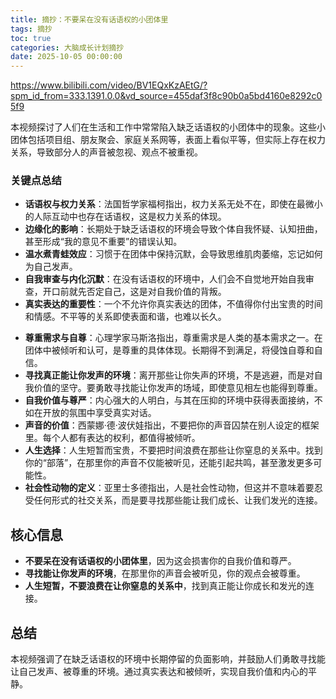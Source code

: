 ```yaml
---
title: 摘抄：不要呆在没有话语权的小团体里
tags: 摘抄
toc: true
categories: 大脑成长计划摘抄
date: 2025-10-05 00:00:00
---
```


https://www.bilibili.com/video/BV1EQxKzAEtG/?spm_id_from=333.1391.0.0&vd_source=455daf3f8c90b0a5bd4160e8292c05f9

本视频探讨了人们在生活和工作中常常陷入缺乏话语权的小团体中的现象。这些小团体包括项目组、朋友聚会、家庭关系网等，表面上看似平等，但实际上存在权力关系，导致部分人的声音被忽视、观点不被重视。

### 关键点总结

- **话语权与权力关系**：法国哲学家福柯指出，权力关系无处不在，即使在最微小的人际互动中也存在话语权，这是权力关系的体现。
- **边缘化的影响**：长期处于缺乏话语权的环境会导致个体自我怀疑、认知扭曲，甚至形成“我的意见不重要”的错误认知。
- **温水煮青蛙效应**：习惯于在团体中保持沉默，会导致思维肌肉萎缩，忘记如何为自己发声。
- **自我审查与内化沉默**：在没有话语权的环境中，人们会不自觉地开始自我审查，开口前就先否定自己，这是对自我价值的背叛。
- **真实表达的重要性**：一个不允许你真实表达的团体，不值得你付出宝贵的时间和情感。不平等的关系即使表面和谐，也难以长久。
<!-- more -->

- **尊重需求与自尊**：心理学家马斯洛指出，尊重需求是人类的基本需求之一。在团体中被倾听和认可，是尊重的具体体现。长期得不到满足，将侵蚀自尊和自信。
- **寻找真正能让你发声的环境**：离开那些让你失声的环境，不是逃避，而是对自我价值的坚守。要勇敢寻找能让你发声的场域，即使意见相左也能得到尊重。
- **自我价值与尊严**：内心强大的人明白，与其在压抑的环境中获得表面接纳，不如在开放的氛围中享受真实对话。
- **声音的价值**：西蒙娜·德·波伏娃指出，不要把你的声音囚禁在别人设定的框架里。每个人都有表达的权利，都值得被倾听。
- **人生选择**：人生短暂而宝贵，不要把时间浪费在那些让你窒息的关系中。找到你的“部落”，在那里你的声音不仅能被听见，还能引起共鸣，甚至激发更多可能性。
- **社会性动物的定义**：亚里士多德指出，人是社会性动物，但这并不意味着要忍受任何形式的社交关系，而是要寻找那些能让我们成长、让我们发光的连接。

## 核心信息

- **不要呆在没有话语权的小团体里**，因为这会损害你的自我价值和尊严。
- **寻找能让你发声的环境**，在那里你的声音会被听见，你的观点会被尊重。
- **人生短暂，不要浪费在让你窒息的关系中**，找到真正能让你成长和发光的连接。

## 总结

本视频强调了在缺乏话语权的环境中长期停留的负面影响，并鼓励人们勇敢寻找能让自己发声、被尊重的环境。通过真实表达和被倾听，实现自我价值和内心的平静。
